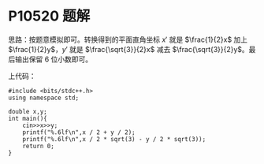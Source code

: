 # P10520 题解

思路：按题意模拟即可。转换得到的平面直角坐标 $x'$ 就是 $\frac{1}{2}x$ 加上 $\frac{1}{2}y$，$y'$ 就是 $\frac{\sqrt{3}}{2}x$ 减去 $\frac{\sqrt{3}}{2}y$。最后输出保留 $6$ 位小数即可。

上代码：
```
#include <bits/stdc++.h>
using namespace std;

double x,y;
int main(){
	cin>>x>>y;
	printf("%.6lf\n",x / 2 + y / 2);
	printf("%.6lf\n",x / 2 * sqrt(3) - y / 2 * sqrt(3));
	return 0;
}
```